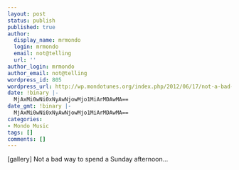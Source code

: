 ```yaml
---
layout: post
status: publish
published: true
author:
  display_name: mrmondo
  login: mrmondo
  email: not@telling
  url: ''
author_login: mrmondo
author_email: not@telling
wordpress_id: 805
wordpress_url: http://wp.mondotunes.org/index.php/2012/06/17/not-a-bad-way-to-spend-a-sunday-afternoon/
date: !binary |-
  MjAxMi0wNi0xNyAwNjowMjo1MiArMDAwMA==
date_gmt: !binary |-
  MjAxMi0wNi0xNyAwNjowMjo1MiArMDAwMA==
categories:
- Mondo Music
tags: []
comments: []
---
```

[gallery]
Not a bad way to spend a Sunday afternoon&#8230;
